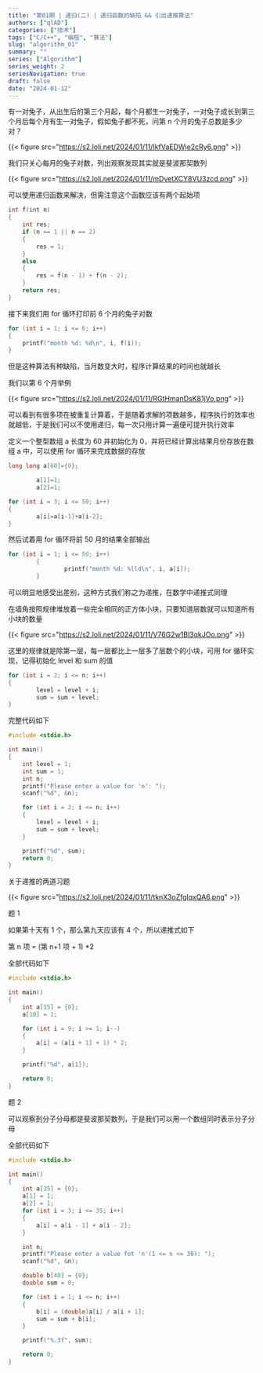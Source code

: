 ```yaml
---
title: "第01期 | 递归(二) | 递归函数的缺陷 && 引出递推算法"
authors: ["qlAD"]
categories: ["技术"]
tags: ["C/C++", "编程", "算法"]
slug: "algorithm_01"
summary: ""
series: ["Algorithm"]
series_weight: 2
seriesNavigation: true
draft: false
date: "2024-01-12"
---
```


有一对兔子，从出生后的第三个月起，每个月都生一对兔子，一对兔子成长到第三个月后每个月有生一对兔子，假如兔子都不死，问第 n 个月的兔子总数是多少对？

{{< figure src="https://s2.loli.net/2024/01/11/IkfVaEDWje2cRy6.png" >}}

我们只关心每月的兔子对数，列出观察发现其实就是斐波那契数列

{{< figure src="https://s2.loli.net/2024/01/11/mDyetXCY8VU3zcd.png" >}}

可以使用递归函数来解决，但需注意这个函数应该有两个起始项

```C
int f(int n)
{
    int res;
    if (n == 1 || n == 2)
    {
        res = 1;
    }
    else
    {
        res = f(n - 1) + f(n - 2);
    }
    return res;
}
```

接下来我们用 for 循环打印前 6 个月的兔子对数

```C
for (int i = 1; i <= 6; i++)
{
    printf("month %d: %d\n", i, f(i));
}
```

但是这种算法有种缺陷，当月数变大时，程序计算结果的时间也就越长

我们以第 6 个月举例

{{< figure src="https://s2.loli.net/2024/01/11/RGtHmanDsK81jVo.png" >}}

可以看到有很多项在被重复计算着，于是随着求解的项数越多，程序执行的效率也就越低，于是我们可以不使用递归，每一次只用计算一遍便可提升执行效率

定义一个整型数组 a 长度为 60 并初始化为 0，并将已经计算出结果月份存放在数组 a 中，可以使用 for 循环来完成数据的存放

```C
long long a[60]={0};

        a[1]=1;
        a[2]=1;

for (int i = 3; i <= 50; i++)
{
        a[i]=a[i-1]+a[i-2];
}
```

然后试着用 for 循环将前 50 月的结果全部输出

```C
for (int i = 1; i <= 50; i++)
        {
                printf("month %d: %lld\n", i, a[i]);
        }
```

可以明显地感受出差别，这种方式我们称之为递推，在数学中递推式同理

在墙角按照规律堆放着一些完全相同的正方体小块，只要知道层数就可以知道所有小块的数量

{{< figure src="https://s2.loli.net/2024/01/11/V76G2w1Bl3qkJOo.png" >}}

这里的规律就是除第一层，每一层都比上一层多了层数个的小块，可用 for 循环实现，记得初始化 level 和 sum 的值

```C
for (int i = 2; i <= n; i++)
{
        level = level + i;
        sum = sum + level;
}
```

完整代码如下

```C
#include <stdio.h>

int main()
{
    int level = 1;
    int sum = 1;
    int n;
    printf("Please enter a value for 'n': ");
    scanf("%d", &n);

    for (int i = 2; i <= n; i++)
    {
        level = level + i;
        sum = sum + level;
    }

    printf("%d", sum);
    return 0;
}
```

关于递推的两道习题

{{< figure src="https://s2.loli.net/2024/01/11/tknX3oZfglqxQA6.png" >}}

题 1

如果第十天有 1 个，那么第九天应该有 4 个，所以递推式如下

第 n 项 = (第 n+1 项 + 1) \*2

全部代码如下

```C
#include <stdio.h>

int main()
{
    int a[15] = {0};
    a[10] = 1;

    for (int i = 9; i >= 1; i--)
    {
        a[i] = (a[i + 1] + 1) * 2;
    }

    printf("%d", a[1]);

    return 0;
}
```

题 2

可以观察到分子分母都是斐波那契数列，于是我们可以用一个数组同时表示分子分母

全部代码如下

```C
#include <stdio.h>

int main()
{
    int a[35] = {0};
    a[1] = 1;
    a[2] = 1;
    for (int i = 3; i <= 35; i++)
    {
        a[i] = a[i - 1] + a[i - 2];
    }

    int n;
    printf("Please enter a value fot 'n'(1 <= n <= 30): ");
    scanf("%d", &n);

    double b[40] = {0};
    double sum = 0;

    for (int i = 1; i <= n; i++)
    {
        b[i] = (double)a[i] / a[i + 1];
        sum = sum + b[i];
    }

    printf("%.3f", sum);

    return 0;
}
```
